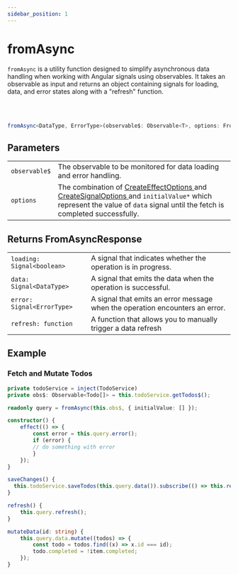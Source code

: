 ```yaml
---
sidebar_position: 1
---
```


# fromAsync

<code>fromAsync</code> is a utility function designed to simplify asynchronous data handling when working with Angular signals using observables. It takes an observable as input and returns an object containing signals for loading, data, and error states along with a "refresh" function.

<br/><br/>

```ts
fromAsync<DataType, ErrorType>(observable$: Observable<T>, options: FromAsyncOptions<T>): FromAsyncResponse<DataType, ErrorType>
```

## Parameters

<table>
  <tbody>
    <tr>
      <td>
        <code>observable$</code>
      </td>
      <td>The observable to be monitored for data loading and error handling.</td>
    </tr>
    <tr>
      <td> 
        <code>options</code>
      </td>
      <td>
        The combination of
        <a target="_blank" href="https://angular.io/api/core/CreateEffectOptions"> CreateEffectOptions </a> and 
        <a target="_blank" href="https://angular.io/api/core/CreateSignalOptions"> CreateSignalOptions </a> and
        <code>initialValue*</code> which represent the value of <code>data</code> signal until the fetch is completed successfully.
      </td>
    </tr>
  </tbody>
</table>

## Returns FromAsyncResponse

<table>
  <tbody>
    <tr>
      <td>
        <code>loading: Signal&lt;boolean></code>
      </td>
      <td> A signal that indicates whether the operation is in progress.</td>
    </tr>
    <tr>
      <td> 
        <code>data: Signal&lt;DataType></code>
      </td>
      <td>
        A signal that emits the data when the operation is successful.
      </td>
    </tr>
    <tr>
      <td> 
        <code>error: Signal&lt;ErrorType></code>
      </td>
      <td>
        A signal that emits an error message when the operation encounters an error.
      </td>
    </tr>
    <tr>
      <td> 
        <code>refresh: function</code>
      </td>
      <td>
        A function that allows you to manually trigger a data refresh
      </td>
    </tr>
  </tbody>
</table>

## Example

### Fetch and Mutate Todos

```ts
private todoService = inject(TodoService)
private obs$: Observable<Todo[]> = this.todoService.getTodos$();

readonly query = fromAsync(this.obs$, { initialValue: [] });

constructor() {
    effect(() => {
        const error = this.query.error();
        if (error) {
        // do something with error
        }
    });
}

saveChanges() {
  this.todoService.saveTodos(this.query.data()).subscribe(() => this.refresh())
}

refresh() {
    this.query.refresh();
}

mutateData(id: string) {
    this.query.data.mutate((todos) => {
        const todo = todos.find((x) => x.id === id);
        todo.completed = !item.completed;
    });
}
```
